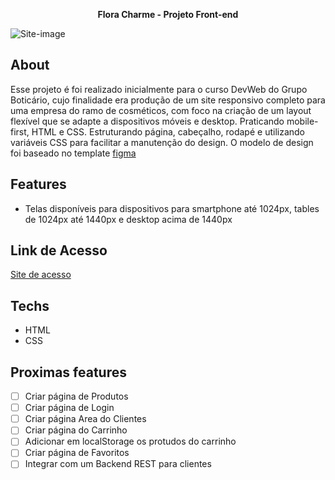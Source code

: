 <p align="center"><b>Flora Charme - Projeto Front-end</b></p>

![Site-image]()

## About

Esse projeto é foi realizado inicialmente para o curso DevWeb do Grupo Boticário, cujo finalidade era produção de um site responsivo completo para uma empresa do ramo de cosméticos, com foco na criação de um layout flexível que se adapte a dispositivos móveis e desktop. Praticando mobile-first, HTML e CSS. Estruturando página, cabeçalho, rodapé e utilizando variáveis CSS para facilitar a manutenção do design.
O modelo de design foi baseado no template [figma](https://www.figma.com/community/file/1245037365962951584)

## Features

- Telas disponíveis para dispositivos para smartphone até 1024px, tables de 1024px até 1440px e desktop acima de 1440px

## Link de Acesso

[Site de acesso](https://flora-charme-cosmeticos.vercel.app/)

## Techs

- HTML
- CSS

## Proximas features

- [ ] Criar página de Produtos
- [ ] Criar página de Login
- [ ] Criar página Area do Clientes
- [ ] Criar página do Carrinho
- [ ] Adicionar em localStorage os protudos do carrinho
- [ ] Criar página de Favoritos
- [ ] Integrar com um Backend REST para clientes
